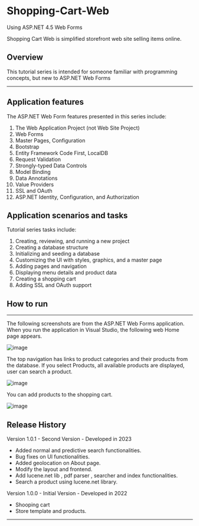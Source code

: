# Shopping-Cart-Web
Using ASP.NET 4.5 Web Forms

Shopping Cart Web is simplified storefront web site selling items online. 

Overview
-----
This tutorial series is intended for someone familiar with programming concepts, but new to ASP.NET Web Forms

------
Application features
---

The ASP.NET Web Form features presented in this series include:
1. The Web Application Project (not Web Site Project)
2. Web Forms
3. Master Pages, Configuration
4. Bootstrap
5. Entity Framework Code First, LocalDB
6. Request Validation
7. Strongly-typed Data Controls
8. Model Binding
9. Data Annotations
10. Value Providers
11. SSL and OAuth
12. ASP.NET Identity, Configuration, and Authorization

Application scenarios and tasks
-----
Tutorial series tasks include:
1. Creating, reviewing, and running a new project
2. Creating a database structure
3. Initializing and seeding a database
4. Customizing the UI with styles, graphics, and a master page
5. Adding pages and navigation
6. Displaying menu details and product data
7. Creating a shopping cart
8. Adding SSL and OAuth support

How to run
--------

-------------------------------

The following screenshots are from the ASP.NET Web Forms application. When you run the application in Visual Studio, the following web Home page appears.

![image](https://user-images.githubusercontent.com/72825756/154806020-4548d161-4a68-432b-b108-b65ffea8e77b.png)

The top navigation has links to product categories and their products from the database.
If you select Products, all available products are displayed, user can search a product.

![image](https://user-images.githubusercontent.com/72825756/224380764-406d0188-2280-40a4-838f-c8a33ae38385.png)

You can add products to the shopping cart.

![image](https://user-images.githubusercontent.com/72825756/154806138-efc0e5d9-80cf-49c8-bff4-44083365c9ba.png)

## Release History

Version 1.0.1 - Second Version - Developed in 2023

  - Added normal and predictive search functionalities.
  - Bug fixes on UI functionalities.
  - Added geolocation on About page.
  - Modify the layout and frontend.
  - Add lucene.net lib , pdf parser , searcher and index functionalities.
  - Search a product using lucene.net library.
  
Version 1.0.0 - Initial Version - Developed in 2022
  - Shooping cart
  - Store template and products.

----



